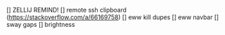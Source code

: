 [] ZELLIJ REMIND!
[] remote ssh clipboard (https://stackoverflow.com/a/66169758)
[] eww kill dupes
[] eww navbar
[] sway gaps
[] brightness
